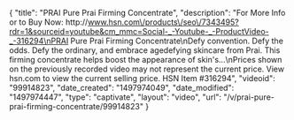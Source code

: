 {
    "title": "PRAI Pure Prai Firming Concentrate",
    "description": "For More Info or to Buy Now: http:\/\/www.hsn.com\/products\/seo\/7343495?rdr=1&sourceid=youtube&cm_mmc=Social-_-Youtube-_-ProductVideo-_-316294\nPRAI Pure Prai Firming Concentrate\nDefy convention. Defy the odds. Defy the ordinary, and embrace agedefying skincare from Prai. This firming concentrate helps boost the appearance of skin's...\nPrices shown on the previously recorded video may not represent the current price.  View hsn.com to view the current selling price. HSN Item #316294",
    "videoid": "99914823",
    "date_created": "1497974049",
    "date_modified": "1497974447",
    "type": "captivate",
    "layout": "video",
    "url": "\/v\/prai-pure-prai-firming-concentrate\/99914823"
}